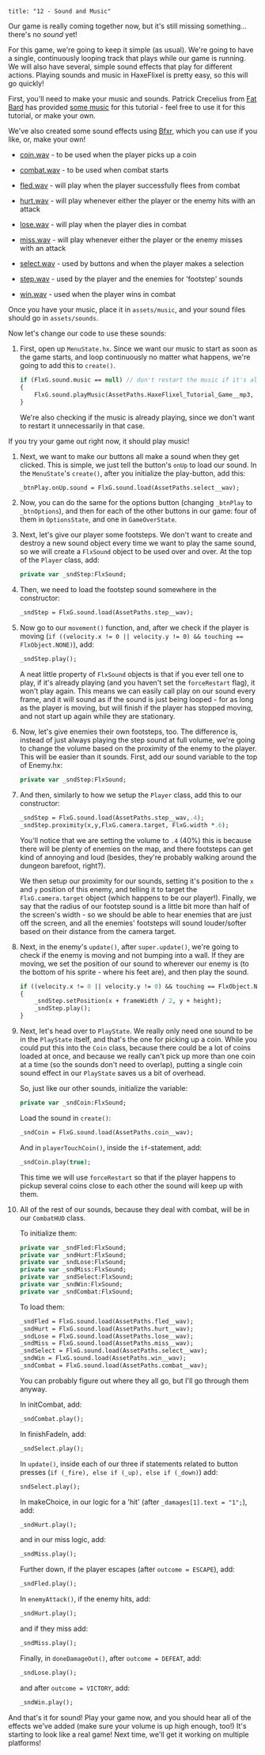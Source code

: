 ```
title: "12 - Sound and Music"
```

Our game is really coming together now, but it's still missing something… there's no _sound_ yet!

For this game, we're going to keep it simple (as usual). We're going to have a single, continuously looping track that plays while our game is running. We will also have several, simple sound effects that play for different actions. Playing sounds and music in HaxeFlixel is pretty easy, so this will go quickly!

First, you'll need to make your music and sounds. Patrick Crecelius from [Fat Bard](http://fatbard.tumblr.com) has provided [some music](https://raw.githubusercontent.com/HaxeFlixel/flixel-demos/master/Tutorials/TurnBasedRPG/assets/music/HaxeFlixel_Tutorial_Game.mp3) for this tutorial - feel free to use it for this tutorial, or make your own.

We've also created some sound effects using [Bfxr](http://www.bfxr.net/), which you can use if you like, or, make your own!

- [coin.wav](https://raw.githubusercontent.com/HaxeFlixel/flixel-demos/master/Tutorials/TurnBasedRPG/assets/sounds/coin.wav) - to be used when the player picks up a coin

- [combat.wav](https://raw.githubusercontent.com/HaxeFlixel/flixel-demos/master/Tutorials/TurnBasedRPG/assets/sounds/combat.wav) - to be used when combat starts

- [fled.wav](https://raw.githubusercontent.com/HaxeFlixel/flixel-demos/master/Tutorials/TurnBasedRPG/assets/sounds/fled.wav) - will play when the player successfully flees from combat

- [hurt.wav](https://raw.githubusercontent.com/HaxeFlixel/flixel-demos/master/Tutorials/TurnBasedRPG/assets/sounds/hurt.wav) - will play whenever either the player or the enemy hits with an attack

- [lose.wav](https://raw.githubusercontent.com/HaxeFlixel/flixel-demos/master/Tutorials/TurnBasedRPG/assets/sounds/lose.wav) - will play when the player dies in combat

- [miss.wav](https://raw.githubusercontent.com/HaxeFlixel/flixel-demos/master/Tutorials/TurnBasedRPG/assets/sounds/miss.wav) - will play whenever either the player or the enemy misses with an attack

- [select.wav](https://raw.githubusercontent.com/HaxeFlixel/flixel-demos/master/Tutorials/TurnBasedRPG/assets/sounds/select.wav) - used by buttons and when the player makes a selection

- [step.wav](https://raw.githubusercontent.com/HaxeFlixel/flixel-demos/master/Tutorials/TurnBasedRPG/assets/sounds/step.wav) - used by the player and the enemies for 'footstep' sounds

- [win.wav](https://raw.githubusercontent.com/HaxeFlixel/flixel-demos/master/Tutorials/TurnBasedRPG/assets/sounds/win.wav) - used when the player wins in combat

Once you have your music, place it in `assets/music`, and your sound files should go in `assets/sounds`.

Now let's change our code to use these sounds:

1. First, open up `MenuState.hx`. Since we want our music to start as soon as the game starts, and loop continuously no matter what happens, we're going to add this to `create()`.

	```haxe
	if (FlxG.sound.music == null) // don't restart the music if it's alredy playing
	{
		FlxG.sound.playMusic(AssetPaths.HaxeFlixel_Tutorial_Game__mp3, 1, true);
	}
	```

	We're also checking if the music is already playing, since we don't want to restart it unnecessarily in that case.

If you try your game out right now, it should play music!

1. Next, we want to make our buttons all make a sound when they get clicked. This is simple, we just tell the button's `onUp` to load our sound. In the `MenuState`'s `create()`, after you initialize the play-button, add this:

	```haxe
	_btnPlay.onUp.sound = FlxG.sound.load(AssetPaths.select__wav);
	```

2. Now, you can do the same for the options button (changing `_btnPlay` to `_btnOptions`), and then for each of the other buttons in our game: four of them in `OptionsState`, and one in `GameOverState`.

3. Next, let's give our player some footsteps. We don't want to create and destroy a new sound object every time we want to play the same sound, so we will create a `FlxSound` object to be used over and over. At the top of the `Player` class, add:
	
	```haxe
	private var _sndStep:FlxSound;
	```

4. Then, we need to load the footstep sound somewhere in the constructor:

	```haxe
	_sndStep = FlxG.sound.load(AssetPaths.step__wav);
	```

5. Now go to our `movement()` function, and, after we check if the player is moving (`if ((velocity.x != 0 || velocity.y != 0) && touching == FlxObject.NONE)`), add:

	```haxe
	_sndStep.play();
	```

	A neat little property of `FlxSound` objects is that if you ever tell one to play, if it's already playing (and you haven't set the `forceRestart` flag), it won't play again. This means we can easily call play on our sound every frame, and it will sound as if the sound is just being looped - for as long as the player is moving, but will finish if the player has stopped moving, and not start up again while they are stationary.

6. Now, let's give enemies their own footsteps, too. The difference is, instead of just always playing the step sound at full volume, we're going to change the volume based on the proximity of the enemy to the player. This will be easier than it sounds. First, add our sound variable to the top of Enemy.hx:

	```haxe
	private var _sndStep:FlxSound;
	```

7. And then, similarly to how we setup the `Player` class, add this to our constructor:

	```haxe
	_sndStep = FlxG.sound.load(AssetPaths.step__wav,.4);
	_sndStep.proximity(x,y,FlxG.camera.target, FlxG.width *.6);
	```

	You'll notice that we are setting the volume to `.4` (40%) this is because there will be plenty of enemies on the map, and there footsteps can get kind of annoying and loud (besides, they're probably walking around the dungeon barefoot, right?).

	We then setup our proximity for our sounds, setting it's position  to the `x` and `y` position of this enemy, and telling it to target the `FlxG.camera.target` object (which happens to be our player!). Finally, we say that the radius of our footstep sound is a little bit more than half of the screen's width - so we should be able to hear enemies that are just off the screen, and all the enemies' footsteps will sound louder/softer based on their distance from the camera target.

8. Next, in the enemy's `update()`, after `super.update()`, we're going to check if the enemy is moving and not bumping into a wall. If they are moving, we set the position of our sound to wherever our enemy is (to the bottom of his sprite - where his feet are), and then play the sound.

	```haxe
	if ((velocity.x != 0 || velocity.y != 0) && touching == FlxObject.NONE)
	{
		_sndStep.setPosition(x + frameWidth / 2, y + height);
		_sndStep.play();
	}
	```

9. Next, let's head over to `PlayState`. We really only need one sound to be in the `PlayState` itself, and that's the one for picking up a coin. While you could put this into the `Coin` class, because there could be a lot of coins loaded at once, and because we really can't pick up more than one coin at a time (so the sounds don't need to overlap), putting a single coin sound effect in our `PlayState` saves us a bit of overhead.

	So, just like our other sounds, initialize the variable:

	```haxe
	private var _sndCoin:FlxSound;
	```

	Load the sound in `create()`:
	
	```haxe
	_sndCoin = FlxG.sound.load(AssetPaths.coin__wav);
	```

	And in `playerTouchCoin()`, inside the `ìf`-statement, add:

	```haxe
	_sndCoin.play(true);
	```

	This time we will use `forceRestart` so that if the player happens to pickup several coins close to each other the sound will keep up with them.

12. All of the rest of our sounds, because they deal with combat, will be in our `CombatHUD` class.

	To initialize them:

	```haxe
	private var _sndFled:FlxSound;
	private var _sndHurt:FlxSound;
	private var _sndLose:FlxSound;
	private var _sndMiss:FlxSound;
	private var _sndSelect:FlxSound;
	private var _sndWin:FlxSound;
	private var _sndCombat:FlxSound;
	```

	To load them:

	```haxe
	_sndFled = FlxG.sound.load(AssetPaths.fled__wav);
	_sndHurt = FlxG.sound.load(AssetPaths.hurt__wav);
	_sndLose = FlxG.sound.load(AssetPaths.lose__wav);
	_sndMiss = FlxG.sound.load(AssetPaths.miss__wav);
	_sndSelect = FlxG.sound.load(AssetPaths.select__wav);
	_sndWin = FlxG.sound.load(AssetPaths.win__wav);
	_sndCombat = FlxG.sound.load(AssetPaths.combat__wav);
	```

	You can probably figure out where they all go, but I'll go through them anyway.

	In initCombat, add:

	```haxe
	_sndCombat.play();
	```

	In finishFadeIn, add:

	```haxe
	_sndSelect.play();
	```

	In `update()`, inside each of our three if statements related to button presses (`if (_fire), else if (_up), else if (_down)`) add:

	```haxe
	sndSelect.play();
	```

	In makeChoice, in our logic for a 'hit' (after `_damages[1].text = "1";`), add:

	```haxe
	_sndHurt.play();
	```

	and in our miss logic, add:

	```haxe
	_sndMiss.play();
	```

	Further down, if the player escapes (after `outcome = ESCAPE`), add:

	```haxe
	_sndFled.play();
	```

	In `enemyAttack()`, if the enemy hits, add:

	```haxe
	_sndHurt.play();
	```

	and if they miss add:

	```haxe
	_sndMiss.play();
	```

	Finally, in `doneDamageOut()`, after `outcome = DEFEAT`, add:

	```haxe
	_sndLose.play();
	```

	and after `outcome = VICTORY`, add:
	
	```haxe
	_sndWin.play();
	```

And that's it for sound! Play your game now, and you should hear all of the effects we've added (make sure your volume is up high enough, too!) It's starting to look like a real game! Next time, we'll get it working on multiple platforms!
